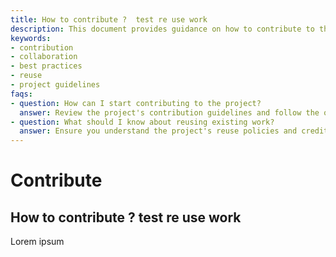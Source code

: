 ```yaml
---
title: How to contribute ?  test re use work
description: This document provides guidance on how to contribute to the project, outlining steps and best practices for effective collaboration and reuse of work.
keywords:
- contribution
- collaboration
- best practices
- reuse
- project guidelines
faqs:
- question: How can I start contributing to the project?
  answer: Review the project's contribution guidelines and follow the outlined steps to submit your work or improvements.
- question: What should I know about reusing existing work?
  answer: Ensure you understand the project's reuse policies and credit original sources properly when integrating or adapting existing work.
---
```

# Contribute

## How to contribute ?  test re use work

Lorem ipsum
